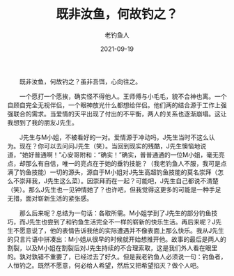 ﻿---
title: '既非汝鱼，何故钓之？'
date: 2021-09-19
author: 老钓鱼人
permalink: /posts/2021/09/19/1/
tags:
  - 钓鱼
  - J先生
---

&emsp;&emsp;既非汝鱼，何故钓之？虽非吾饵，心向往之。<br/>

&emsp;&emsp;一个愿打一个愿挨，确实怪不得他人。王师傅与小毛毛，貌不合神也离。一个自顾自完全无视伴侣，一个眼神放光什么都想给伴侣。他们两的结合源于工作上强强联合的需求。当爱情的天平出现了付出的不平衡，两人的关系也逐渐崩塌。这让我想到了我的朋友J先生。<br/>

&emsp;&emsp;J先生与M小姐，不被看好的一对。爱情源于冲动吗，J先生当时不这么认为。现在？你可以去问问J先生（笑）。当回到现实的残酷，J先生懊恼地说道，“她好普通啊！”心安哥附和：“确实！”确实，普普通通的一位M小姐，毫无亮点，却那么有自信，唯一的亮点在于她的垂钓技能？（我老钓鱼人不服，我可是点满了钓鱼技能）一切的源头，源自于M小姐对J先生高超钓鱼技能的莫名崇拜（怎么不崇拜我，J先生这么菜）。因崇拜而在一起？可能吧，J先生自己都说不清楚（笑）。那么J先生也一见钟情她了？也许吧，但我觉得这更多的可能是一种手足无措，面对崭新生活的紧张感。<br/>

&emsp;&emsp;那么后来呢？总结为一句话：各取所需。M小姐学到了J先生的部分钓鱼技巧，而J先生也尝到了和钓鱼生活完全不一样的崭新的快乐生活。再后来呢？J先生不愿意说了，他的表情告诉我他的实际遭遇并不像表面上那么快乐。我从J先生的只言片语中拼凑出：M小姐从很早的时候就开始想推开他。故事的最后是两人的割裂，以及M小姐在割裂后对J先生持续的不合理索取，这是我们外人看在眼里的。孰对孰错不重要了，已经过去了好久。但是我老钓鱼人必须说一句：钓鱼者，人恒钓之。既然不愿意，何必给人希望，然后又把希望掐灭？做个人吧。<br/>
